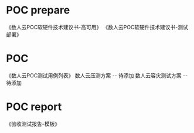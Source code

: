# POC prepare
《数人云POC软硬件技术建议书-高可用》
《数人云POC软硬件技术建议书-测试部署》

# POC
《数人云POC测试用例列表》
数人云压测方案        -- 待添加
数人云容灾测试方案    -- 待添加

# POC report
《验收测试报告-模板》


